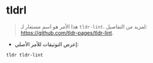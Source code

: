 # tldrl

> هذا الأمر هو اسم مستعار لـ `tldr-lint`.
> لمزيد من التفاصيل: <https://github.com/tldr-pages/tldr-lint>.

- إعرض التوثيقات للأمر الأصلي:

`tldr tldr-lint`
